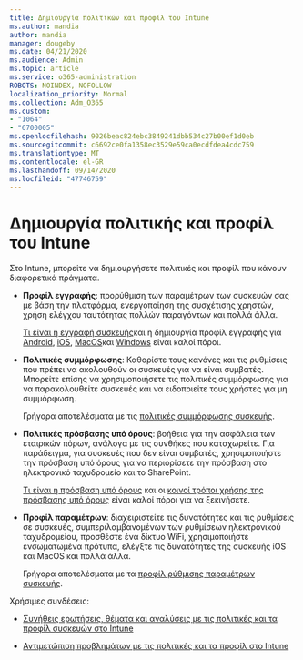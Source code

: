 ```yaml
---
title: Δημιουργία πολιτικών και προφίλ του Intune
ms.author: mandia
author: mandia
manager: dougeby
ms.date: 04/21/2020
ms.audience: Admin
ms.topic: article
ms.service: o365-administration
ROBOTS: NOINDEX, NOFOLLOW
localization_priority: Normal
ms.collection: Adm_O365
ms.custom:
- "1064"
- "6700005"
ms.openlocfilehash: 9026beac824ebc3849241dbb534c27b00ef1d0eb
ms.sourcegitcommit: c6692ce0fa1358ec3529e59ca0ecdfdea4cdc759
ms.translationtype: MT
ms.contentlocale: el-GR
ms.lasthandoff: 09/14/2020
ms.locfileid: "47746759"
---
```

# <a name="creating-intune-policy-and-profiles"></a>Δημιουργία πολιτικής και προφίλ του Intune

Στο Intune, μπορείτε να δημιουργήσετε πολιτικές και προφίλ που κάνουν διαφορετικά πράγματα.

- **Προφίλ εγγραφής**: προρύθμιση των παραμέτρων των συσκευών σας με βάση την πλατφόρμα, ενεργοποίηση της συσχέτισης χρηστών, χρήση ελέγχου ταυτότητας πολλών παραγόντων και πολλά άλλα.

  [Τι είναι η εγγραφή συσκευής](https://docs.microsoft.com/intune/device-enrollment)και η δημιουργία προφίλ εγγραφής για [Android](https://docs.microsoft.com/intune/android-enroll), [iOS](https://docs.microsoft.com/intune/ios-enroll), [MacOS](https://docs.microsoft.com/intune/macos-enroll)και [Windows](https://docs.microsoft.com/intune/windows-enrollment-methods) είναι καλοί πόροι.

- **Πολιτικές συμμόρφωσης**: Καθορίστε τους κανόνες και τις ρυθμίσεις που πρέπει να ακολουθούν οι συσκευές για να είναι συμβατές. Μπορείτε επίσης να χρησιμοποιήσετε τις πολιτικές συμμόρφωσης για να παρακολουθείτε συσκευές και να ειδοποιείτε τους χρήστες για μη συμμόρφωση.

  Γρήγορα αποτελέσματα με τις [πολιτικές συμμόρφωσης συσκευής](https://docs.microsoft.com/intune/device-compliance-get-started).
- **Πολιτικές πρόσβασης υπό όρους**: βοήθεια για την ασφάλεια των εταιρικών πόρων, ανάλογα με τις συνθήκες που καταχωρείτε. Για παράδειγμα, για συσκευές που δεν είναι συμβατές, χρησιμοποιήστε την πρόσβαση υπό όρους για να περιορίσετε την πρόσβαση στο ηλεκτρονικό ταχυδρομείο και το SharePoint.

  [Τι είναι η πρόσβαση υπό όρους](https://docs.microsoft.com/intune/conditional-access) και οι [κοινοί τρόποι χρήσης της πρόσβασης υπό όρους](https://docs.microsoft.com/intune/conditional-access-intune-common-ways-use) είναι καλοί πόροι για να ξεκινήσετε.

- **Προφίλ παραμέτρων**: διαχειριστείτε τις δυνατότητες και τις ρυθμίσεις σε συσκευές, συμπεριλαμβανομένων των ρυθμίσεων ηλεκτρονικού ταχυδρομείου, προσθέστε ένα δίκτυο WiFi, χρησιμοποιήστε ενσωματωμένα πρότυπα, ελέγξτε τις δυνατότητες της συσκευής iOS και MacOS και πολλά άλλα.

  Γρήγορα αποτελέσματα με τα [προφίλ ρύθμισης παραμέτρων συσκευής](https://docs.microsoft.com/intune/device-profiles).

Χρήσιμες συνδέσεις:

- [Συνήθεις ερωτήσεις, θέματα και αναλύσεις με τις πολιτικές και τα προφίλ συσκευών στο Intune](https://docs.microsoft.com/intune/device-profile-troubleshoot)

- [Αντιμετώπιση προβλημάτων με τις πολιτικές και τα προφίλ στο Intune](https://docs.microsoft.com/intune/troubleshoot-policies-in-microsoft-intune)
